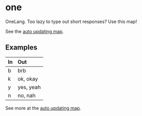 one
===
OneLang. Too lazy to type out short responses? Use this map!

See the [auto updating map](http://seanc.github.io/one).

## Examples

| In  | Out
| :-- | :--
| b   | brb
| k   | ok, okay
| y   | yes, yeah
| n   | no, nah

See more at the [auto updating map](http://seanc.github.io/one).
